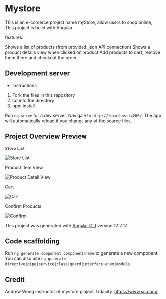 # Mystore

This is an e-comerce project name myStore, allow users to shop online, This project is build with Angular

features:

Shows a list of products (from provided .json API connection)
Shows a product details view when clicked on product
Add products to cart, remove them there and checkout the order

## Development server
 - Instructions

1. Fork the files in this repository
2. cd into the directory
3. npm install

Run `ng serve` for a dev server. Navigate to `http://localhost:4200/`. The app will automatically reload if you change any of the source files.

## Project Overview Preview

Store List

![Store List](https://i.ibb.co/jfP0nbh/mystore.gif)

Product Item View

![Product Detail View](https://i.ibb.co/j4fLCjw/angular8.png)

Cart

![Cart](https://i.ibb.co/3sXBGYR/angular10.png)

Confirm Products

![Confirm](https://i.ibb.co/82QKGmD/ice-screenshot-20220616-052633.png)

This project was generated with [Angular CLI](https://github.com/angular/angular-cli) version 12.2.17.

## Code scaffolding

Run `ng generate component component-name` to generate a new component. You can also use `ng generate directive|pipe|service|class|guard|interface|enum|module`.

## Credit

Andrew Wong instructor of mystore project.
 Udacity.
<https://www.sc.com/>
